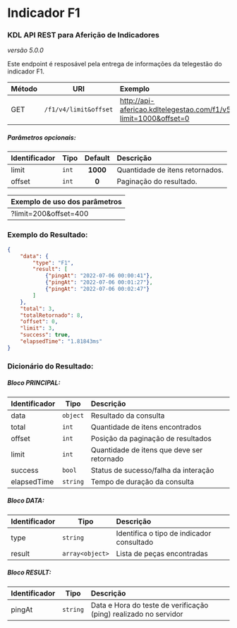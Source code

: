 # Indicador F1
### KDL API REST para Aferição de Indicadores
*versão 5.0.0*

Este endpoint é resposável pela entrega de informações da telegestão do indicador F1.

| Método | URI                   | Exemplo                                                      | 
| --- |-----------------------|:-------------------------------------------------------------| 
| GET | `/f1/v4/limit&offset` | http://api-afericao.kdltelegestao.com/f1/v5?limit=1000&offset=0 |

##### Parâmetros opcionais:
| Identificador | Tipo   | Default   | Descrição                       | 
| -------------- | -------| :--------:|:--------------------------------| 
| limit          | `int`  |  **1000** | Quantidade de itens retornados. |
| offset     | `int`  |  **0**    | Paginação do resultado.         |

| Exemplo de uso dos parâmetros | 
|:------------------------------| 
| ?limit=200&offset=400         |

### Exemplo do Resultado:
``` json
{
    "data": {
        "type": "F1",
        "result": [
            {"pingAt": "2022-07-06 00:00:41"},
            {"pingAt": "2022-07-06 00:01:27"},
            {"pingAt": "2022-07-06 00:02:47"}
        ]
    },
    "total": 3,
    "totalRetornado": 8,
    "offset": 0,
    "limit": 3,
    "success": true,
    "elapsedTime": "1.81843ms"
}
```
### Dicionário do Resultado:
##### Bloco PRINCIPAL:
| Identificador | Tipo | Descrição                                  | 
|:--------------| ---------|:-------------------------------------------| 
| data          | `object` | Resultado da consulta                      | 
| total         | `int`    | Quantidade de itens encontrados            | 
| offset        | `int`    | Posição da paginação de resultados         |
| limit         | `int`    | Quantidade de itens que deve ser retornado |
| success       | `bool`   | Status de sucesso/falha da interação       | 
| elapsedTime   | `string` | Tempo de duração da consulta               | 

##### Bloco DATA:
| Identificador | Tipo | Descrição                                                | 
| :------ | ---------| :------------------------------------------                 | 
| type   | `string` | Identifica o tipo de indicador consultado                    | 
| result| `array<object>` | Lista de peças encontradas                             | 

##### Bloco RESULT:
| Identificador | Tipo     | Descrição                                                        | 
| :------------------- |----------|:-----------------------------------------------------------------| 
| pingAt | `string` | Data e Hora do teste de verificação (ping) realizado no servidor |




